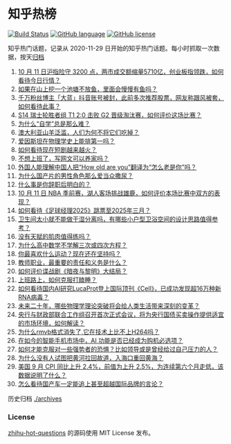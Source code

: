 # 知乎热榜
[![Build Status](https://github.com/ToWeLong/zhihu-hot-questions/workflows/CI/badge.svg)](https://github.com/ToWeLong/zhihu-hot-questions/actions)
[![GitHub language](https://img.shields.io/badge/language-golang-orange.svg)](https://golang.org/)
[![GitHub license](https://img.shields.io/github/license/ToWeLong/zhihu-hot-questions)](https://github.com/ToWeLong/zhihu-hot-questions/blob/main/LICENSE)

知乎热门话题，记录从 2020-11-29 日开始的知乎热门话题。每小时抓取一次数据，按天[归档](./archives)

<!-- BEGIN -->

1. [10 月 11 日沪指险守 3200 点，两市成交额缩量5710亿，创业板指领跌，如何看待今日行情？](https://www.zhihu.com/question/813176615)
1. [如果在山上挖一个池塘不放鱼，里面会慢慢有鱼吗？](https://www.zhihu.com/question/448818037)
1. [千万粉丝博主「大蓝」抖音账号被封，此前多次推荐股票，网友称跟风被套，如何看待此事？](https://www.zhihu.com/question/815800406)
1. [S14 瑞士轮胜者组 T1 2:0 击败 G2 晋级淘汰赛，如何评价这场比赛？](https://www.zhihu.com/question/820152171)
1. [为什么“自学”总是那么难？](https://www.zhihu.com/question/634591602)
1. [澳大利亚山羊泛滥，人们为何不将它们吃掉？](https://www.zhihu.com/question/567095572)
1. [爱因斯坦在物理学史上能排第一吗？](https://www.zhihu.com/question/653124248)
1. [如何看待现在短剧越来越火？](https://www.zhihu.com/question/648480376)
1. [不想上班了，写网文可以养家吗？](https://www.zhihu.com/question/548059074)
1. [外国人能理解中国人把“How old are you”翻译为“怎么老是你”吗？](https://www.zhihu.com/question/665200611)
1. [为什么国产片的男性角色那么爱当众撒尿？](https://www.zhihu.com/question/751640254)
1. [什么事是你辞职后明白的？](https://www.zhihu.com/question/53293880)
1. [10 月 11 日 NBA 季前赛，湖人客场挑战雄鹿，如何评价本场比赛中双方的表现？](https://www.zhihu.com/question/813552317)
1. [如何看待《足球经理2025》跳票至2025年三月？](https://www.zhihu.com/question/812985795)
1. [卫生间太小就不能做干湿分离吗，有哪些小户型卫浴空间的设计思路值得参考？](https://www.zhihu.com/question/667077444)
1. [没有天赋的肌肉值得练吗？](https://www.zhihu.com/question/768291505)
1. [为什么高中数学不学解三次或四次方程？](https://www.zhihu.com/question/749764113)
1. [你最喜欢什么运动？现在还在坚持吗？](https://www.zhihu.com/question/766804316)
1. [教师职业，最重要的责任和义务是什么？](https://www.zhihu.com/question/666033776)
1. [如何评价谍战剧《暗夜与黎明》大结局？](https://www.zhihu.com/question/741450872)
1. [上班路上，如何克服打瞌睡？](https://www.zhihu.com/question/800764462)
1. [如何看待国内AI研究LucaProt登上国际顶刊《Cell》，已成功发现超16万种新RNA病毒？](https://www.zhihu.com/question/814565963)
1. [未来二十年，哪些物理学理论突破将会给人类生活带来深刻的变革？](https://www.zhihu.com/question/802083421)
1. [央行与财政部联合工作组召开首次正式会议，将为央行国债买卖操作提供适宜的市场环境，如何解读？](https://www.zhihu.com/question/791430888)
1. [为什么rmvb格式消失了,它在技术上比不上H264吗？](https://www.zhihu.com/question/779011748)
1. [在如今的智能手机市场中，AI 功能是否已经成为购机必选项？](https://www.zhihu.com/question/814384525)
1. [如何才能克服对一些强势者的恐惧？比如领导或是曾经给过自己压力的人？](https://www.zhihu.com/question/808515443)
1. [为什么没有人试图把黄河拉回故道，入海口重回黄海？](https://www.zhihu.com/question/403895353)
1. [美国 9 月 CPI 同比上升 2.4%，前值为上升 2.5%，为连续第六个月走低，该数据说明了什么？](https://www.zhihu.com/question/807936694)
1. [怎么看待国产车一定能追上甚至超越国际品牌的言论？](https://www.zhihu.com/question/667726463)

<!-- END -->

历史归档 [./archives](./archives)


### License
[zhihu-hot-questions](https://github.com/towelong/zhihu-hot-questions) 的源码使用 MIT License 发布。
